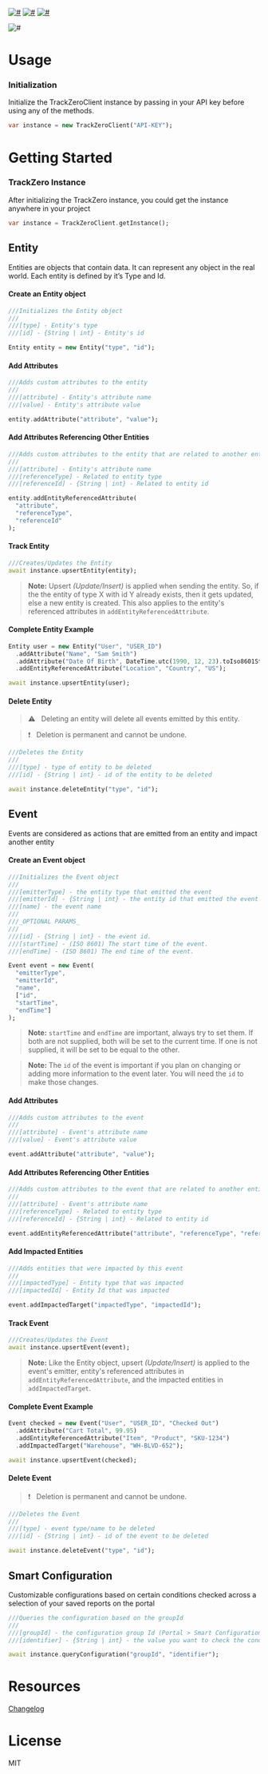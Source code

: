 [![#](https://img.shields.io/npm/v/@leiratech/trackzero-js)](https://www.npmjs.com/package/@leiratech/trackzero-js) [![#](https://img.shields.io/pub/v/leiratech_trackzero)](https://pub.dev/packages/leiratech_trackzero) [![#](https://img.shields.io/nuget/v/Leira.TrackZero.NetCore.svg)](https://www.nuget.org/packages/Leira.TrackZero.NetCore)

![#](https://img.shields.io/npm/l/@leiratech/trackzero-js)

# Usage

### Initialization

Initialize the TrackZeroClient instance by passing in your API key before using any of the methods.

```dart
var instance = new TrackZeroClient("API-KEY");
```

# Getting Started

### TrackZero Instance

After initializing the TrackZero instance, you could get the instance anywhere in your project

```dart
var instance = TrackZeroClient.getInstance();
```

## Entity

Entities are objects that contain data. It can represent any object in the real world. Each entity is defined by it’s Type and Id.

#### Create an Entity object

```dart
///Initializes the Entity object
///
///[type] - Entity's type
///[id] - {String | int} - Entity's id

Entity entity = new Entity("type", "id");
```

#### Add Attributes

```dart
///Adds custom attributes to the entity
///
///[attribute] - Entity's attribute name
///[value] - Entity's attribute value

entity.addAttribute("attribute", "value");
```

#### Add Attributes Referencing Other Entities

```dart
///Adds custom attributes to the entity that are related to another entity
///
///[attribute] - Entity's attribute name
///[referenceType] - Related to entity type
///[referenceId] - {String | int} - Related to entity id

entity.addEntityReferencedAttribute(
  "attribute",
  "referenceType",
  "referenceId"
);
```

#### Track Entity

```dart
///Creates/Updates the Entity
await instance.upsertEntity(entity);
```

> **Note:** Upsert _(Update/Insert)_ is applied when sending the entity. So, if the the entity of type X with id Y already exists, then it gets updated, else a new entity is created. This also applies to the entity's referenced attributes in `addEntityReferencedAttribute`.

#### Complete Entity Example

```dart
Entity user = new Entity("User", "USER_ID")
  .addAttribute("Name", "Sam Smith")
  .addAttribute("Date Of Birth", DateTime.utc(1990, 12, 23).toIso8601String()) //Make sure dates are in ISO8601 String
  .addEntityReferencedAttribute("Location", "Country", "US");

await instance.upsertEntity(user);
```

#### Delete Entity

> :warning: &nbsp; Deleting an entity will delete all events emitted by this entity.

> :exclamation: &nbsp; Deletion is permanent and cannot be undone.

```dart
///Deletes the Entity
///
///[type] - type of entity to be deleted
///[id] - {String | int} - id of the entity to be deleted

await instance.deleteEntity("type", "id");
```

## Event

Events are considered as actions that are emitted from an entity and impact another entity

#### Create an Event object

```dart
///Initializes the Event object
///
///[emitterType] - the entity type that emitted the event
///[emitterId] - {String | int} - the entity id that emitted the event
///[name] - the event name
///
///_OPTIONAL PARAMS_
///
///[id] - {String | int} - the event id.
///[startTime] - (ISO 8601) The start time of the event.
///[endTime] - (ISO 8601) The end time of the event.

Event event = new Event(
  "emitterType",
  "emitterId",
  "name",
  ["id",
  "startTime",
  "endTime"]
);
```

> **Note:** `startTime` and `endTime` are important, always try to set them. If both are not supplied, both will be set to the current time. If one is not supplied, it will be set to be equal to the other.

> **Note:** The `id` of the event is important if you plan on changing or adding more information to the event later. You will need the `id` to make those changes.

#### Add Attributes

```dart
///Adds custom attributes to the event
///
///[attribute] - Event's attribute name
///[value] - Event's attribute value

event.addAttribute("attribute", "value");
```

#### Add Attributes Referencing Other Entities

```dart
///Adds custom attributes to the event that are related to another entity
///
///[attribute] - Event's attribute name
///[referenceType] - Related to entity type
///[referenceId] - {String | int} - Related to entity id

event.addEntityReferencedAttribute("attribute", "referenceType", "referenceId");
```

#### Add Impacted Entities

```dart
///Adds entities that were impacted by this event
///
///[impactedType] - Entity type that was impacted
///[impactedId] - Entity Id that was impacted

event.addImpactedTarget("impactedType", "impactedId");
```

#### Track Event

```dart
///Creates/Updates the Event
await instance.upsertEvent(event);
```

> **Note:** Like the Entity object, upsert _(Update/Insert)_ is applied to the event's emitter, entity's referenced attributes in `addEntityReferencedAttribute`, and the impacted entities in `addImpactedTarget`.

#### Complete Event Example

```dart
Event checked = new Event("User", "USER_ID", "Checked Out")
  .addAttribute("Cart Total", 99.95)
  .addEntityReferencedAttribute("Item", "Product", "SKU-1234")
  .addImpactedTarget("Warehouse", "WH-BLVD-652");

await instance.upsertEvent(checked);
```

#### Delete Event

> :exclamation: &nbsp; Deletion is permanent and cannot be undone.

```dart
///Deletes the Event
///
///[type] - event type/name to be deleted
///[id] - {String | int} - id of the event to be deleted

await instance.deleteEvent("type", "id");
```

## Smart Configuration

Customizable configurations based on certain conditions checked across a selection of your saved reports on the portal

```dart
///Queries the configuration based on the groupId
///
///[groupId] - the configuration group Id (Portal > Smart Configuration Page)
///[identifier] - {String | int} - the value you want to check the conditions on

await instance.queryConfiguration("groupId", "identifier");
```

# Resources

[Changelog](./CHANGELOG.md)

# License

MIT
